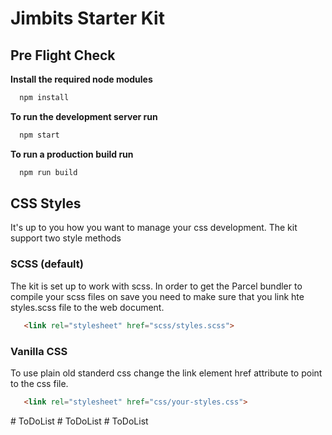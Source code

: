 # Jimbits Starter Kit

 ## Pre Flight Check
__Install the required node modules__
```bash
  npm install
```

__To run the development server run__
```bash
  npm start
```  


__To run a production build run__
```bash
  npm run build
```


 ## CSS Styles
 It's up to you how you want to manage your css development. The kit support two style methods

### SCSS (default)
The kit is set up to work with scss. In order to get the Parcel bundler to compile your scss files on save you need to make sure that you link hte styles.scss file to the web document.

 ```html
    <link rel="stylesheet" href="scss/styles.scss">
 ```

 ### Vanilla CSS
To use plain old standerd css change the link element href attribute to point to the css file.

 ```html
    <link rel="stylesheet" href="css/your-styles.css">
 ```
 #   T o D o L i s t  
 #   T o D o L i s t  
 #   T o D o L i s t  
 